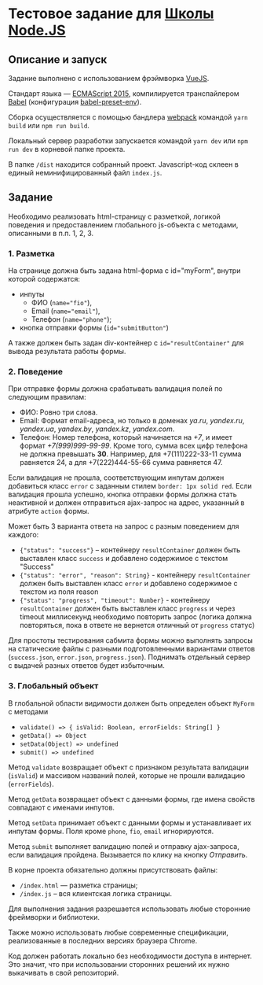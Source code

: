 # Тестовое задание для [Школы Node.JS](https://academy.yandex.ru/events/frontend/spb-2017/)

## Описание и запуск

Задание выполнено с использованием фрэймворка [VueJS](https://vuejs.org/).

Стандарт языка — [ECMAScript 2015](https://www.ecma-international.org/ecma-262/6.0/), компилируется транспайлером [Babel](https://babeljs.io/) (конфигурация [babel-preset-env](https://github.com/babel/babel-preset-env)).

Сборка осуществляется с помощью бандлера [webpack](https://webpack.js.org/) командой `yarn build` или `npm run build`.


Локальный сервер разработки запускается командой `yarn dev` или `npm run dev` в корневой папке проекта.

В папке `/dist` находится собранный проект. Javascript-код склеен в единый неминифицированный файл `index.js`.

## Задание

Необходимо реализовать html-страницу с разметкой, логикой поведения и предоставлением глобального js-объекта с методами, описанными в п.п. 1, 2, 3.

### 1. Разметка

На странице должна быть задана html-форма с id="myForm", внутри которой содержатся:
* инпуты
  * ФИО (`name="fio"`),
  * Email (`name="email"`),
  * Телефон (`name="phone"`);
* кнопка отправки формы (`id="submitButton"`)

А также должен быть задан div-контейнер с `id="resultContainer"` для вывода результата работы формы.

### 2. Поведение

При отправке формы должна срабатывать валидация полей по следующим правилам:
* ФИО: Ровно три слова.
* Email: Формат email-адреса, но только в доменах _ya.ru_, _yandex.ru_, _yandex.ua_, _yandex.by_, _yandex.kz_, _yandex.com_.
* Телефон: Номер телефона, который начинается на _+7_, и имеет формат _+7(999)999-99-99_. Кроме того, сумма всех цифр телефона не должна превышать __30__. Например, для +7(111)222-33-11 сумма равняется 24, а для +7(222)444-55-66 сумма равняется 47.

Если валидация не прошла, соответствующим инпутам должен добавиться класс `error` с заданным стилем `border: 1px solid red`.
Если валидация прошла успешно, кнопка отправки формы должна стать неактивной и должен отправиться ajax-запрос на адрес, указанный в атрибуте `action` формы.

Может быть 3 варианта ответа на запрос с разным поведением для каждого:
* `{"status": "success"}` – контейнеру `resultContainer` должен быть выставлен класс `success` и добавлено содержимое с текстом "Success"
* `{"status": "error", "reason": String}` - контейнеру `resultContainer` должен быть выставлен класс `error` и добавлено содержимое с текстом из поля reason
* `{"status": "progress", "timeout": Number}` - контейнеру `resultContainer` должен быть выставлен класс `progress` и через timeout миллисекунд необходимо повторить запрос (логика должна повторяться, пока в ответе не вернется отличный от `progress` статус)

Для простоты тестирования сабмита формы можно выполнять запросы на статические файлы с разными подготовленными вариантами ответов (`success.json`, `error.json`, `progress.json`). Поднимать отдельный сервер с выдачей разных ответов будет избыточным.

### 3. Глобальный объект

В глобальной области видимости должен быть определен объект `MyForm` с методами
* `validate() => { isValid: Boolean, errorFields: String[] }`
* `getData() => Object`
* `setData(Object) => undefined`
* `submit() => undefined`

Метод `validate` возвращает объект с признаком результата валидации (`isValid`) и массивом названий полей, которые не прошли валидацию (`errorFields`).

Метод `getData` возвращает объект с данными формы, где имена свойств совпадают с именами инпутов.

Метод `setData` принимает объект с данными формы и устанавливает их инпутам формы. Поля кроме `phone`, `fio`, `email` игнорируются.

Метод `submit` выполняет валидацию полей и отправку ajax-запроса, если валидация пройдена. Вызывается по клику на кнопку _Отправить_.

В корне проекта обязательно должны присутствовать файлы:
* `/index.html` — разметка страницы;
* `/index.js` – вся клиентская логика страницы.

Для выполнения задания разрешается использовать любые сторонние фреймворки и библиотеки.

Также можно использовать любые современные спецификации, реализованные в последних версиях браузера Chrome.

Код должен работать локально без необходимости доступа в интернет. Это значит, что при использовании сторонних решений их нужно выкачивать в свой репозиторий.
